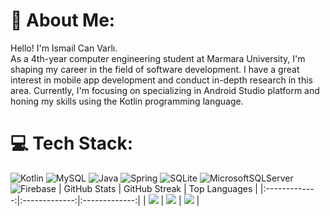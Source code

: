# 💫 About Me:
Hello! I'm Ismail Can Varlı. <br>As a 4th-year computer engineering student at Marmara University, I'm shaping my career in the field of software development. I have a great interest in mobile app development and conduct in-depth research in this area. Currently, I'm focusing on specializing in Android Studio platform and honing my skills using the Kotlin programming language.

# 💻 Tech Stack:
![Kotlin](https://img.shields.io/badge/kotlin-%237F52FF.svg?style=for-the-badge&logo=kotlin&logoColor=white) ![MySQL](https://img.shields.io/badge/mysql-%2300000f.svg?style=for-the-badge&logo=mysql&logoColor=white) ![Java](https://img.shields.io/badge/java-%23ED8B00.svg?style=for-the-badge&logo=openjdk&logoColor=white) ![Spring](https://img.shields.io/badge/spring-%236DB33F.svg?style=for-the-badge&logo=spring&logoColor=white) ![SQLite](https://img.shields.io/badge/sqlite-%2307405e.svg?style=for-the-badge&logo=sqlite&logoColor=white) ![MicrosoftSQLServer](https://img.shields.io/badge/Microsoft%20SQL%20Server-CC2927?style=for-the-badge&logo=microsoft%20sql%20server&logoColor=white) ![Firebase](https://img.shields.io/badge/Firebase-039BE5?style=for-the-badge&logo=Firebase&logoColor=white) 
| GitHub Stats | GitHub Streak | Top Languages |
|:-------------:|:-------------:|:-------------:|
| ![](https://github-readme-stats.vercel.app/api?username=ismailcv&theme=dark&hide_border=false&include_all_commits=true&count_private=false) | ![](https://github-readme-streak-stats.herokuapp.com/?user=ismailcv&theme=dark&hide_border=false) | ![](https://github-readme-stats.vercel.app/api/top-langs/?username=ismailcv&theme=dark&hide_border=false&include_all_commits=true&count_private=false&layout=compact) |


<!-- Proudly created with GPRM ( https://gprm.itsvg.in ) -->
